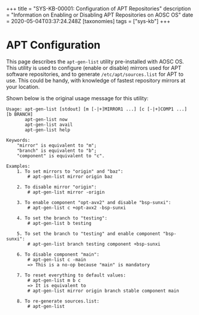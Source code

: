 +++
title = "SYS-KB-00001: Configuration of APT Repositories"
description = "Information on Enabling or Disabling APT Repositories on AOSC OS"
date = 2020-05-04T03:37:24.248Z
[taxonomies]
tags = ["sys-kb"]
+++

# APT Configuration

This page describes the `apt-gen-list` utility pre-installed with AOSC OS. This utility is used to configure (enable or disable) mirrors used for APT software repositories, and to generate `/etc/apt/sources.list` for APT to use. This could be handy, with knowledge of fastest repository mirrors at your location.

Shown below is the original usage message for this utility:

```
Usage: apt-gen-list [stdout] [m [-|+]MIRROR1 ...] [c [-|+]COMP1 ...] [b BRANCH]
       apt-gen-list now
       apt-gen-list avail
       apt-gen-list help

Keywords:
    "mirror" is equivalent to "m";
    "branch" is equivalent to "b";
    "component" is equivalent to "c".

Examples:
    1. To set mirrors to "origin" and "baz":
        # apt-gen-list mirror origin baz

    2. To disable mirror "origin":
        # apt-gen-list mirror -origin

    3. To enable component "opt-avx2" and disable "bsp-sunxi":
        # apt-gen-list c +opt-avx2 -bsp-sunxi

    4. To set the branch to "testing":
        # apt-gen-list b testing

    5. To set the branch to "testing" and enable component "bsp-sunxi":
        # apt-gen-list branch testing component +bsp-sunxi

    6. To disable component "main":
        # apt-gen-list c -main
        => This is a no-op because "main" is mandatory

    7. To reset everything to default values:
        # apt-gen-list m b c
        => It is equivalent to
        # apt-gen-list mirror origin branch stable component main

    8. To re-generate sources.list:
        # apt-gen-list
```
